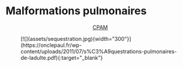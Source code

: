 # Malformations pulmonaires

<p style="text-align: center"><a href="https://radiopaedia.org/articles/congenital-pulmonary-airway-malformation"target="_blank">CPAM</a></p>

<figure markdown="span">
    [![](assets/sequestration.jpg){width="300"}](https://onclepaul.fr/wp-content/uploads/2011/07/s%C3%A9questrations-pulmonaires-de-ladulte.pdf){:target="_blank"}
</figure>
